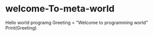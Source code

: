 # welcome-To-meta-world
Hello world programg
Greeting = "Welcome to programming world"
Print(Greeting)
